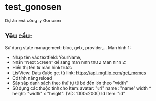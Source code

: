 # test_gonosen

Dự án test công ty Gonosen

## Yêu cầu: 
Sử dung state management: bloc, getx, provider,...
Màn hình 1:
 + Nhập tên vào textfield: YourName,
 + Nhấn "Next Screen" để sang màn hình thứ 2
Màn hình 2:
 + Hiển thị tên từ màn hình trước
 + ListView: Data được get từ link: https://api.imgflip.com/get_memes
 + Có tính năng reload
 + Sắp sắp danh sách theo thứ tự từ bé đến lớn theo "width"
 + Sử dụng các thuộc tính cho Item:
  avatar: "url"
  name : "name"
  width * height: "width" x "height". (VD: 1000x2000)
  Id Item: "id"
